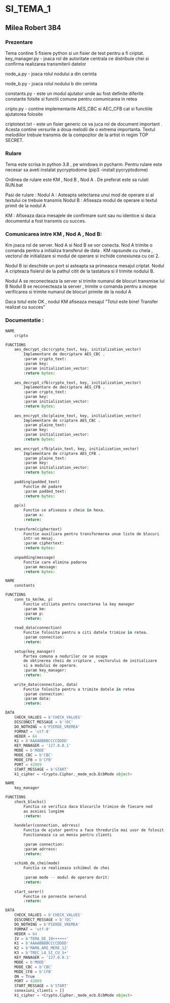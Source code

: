 ﻿# SI_TEMA_1
## Milea Robert 3B4


### Prezentare
Tema contine 5 fisiere python si un fisier de test pentru a fi criptat.
key_manager.py - joaca rol de autoritate centrala ce distribuie chei si confirma
    realizarea transmiterii datelor

node_a.py - joaca rolul nodului a din cerinta 

node_b.py - joaca rolul nodului b din cerinta

constants.py - este un modul ajutator unde au fost definite
    diferite constante folsite si functii comune pentru comunicarea in
    retea

cripto.py - contine implementarile AES_CBC si AEC_CFB cat si functiile
    ajutatorea folosite

criptotext.txt - este un fisier generic ce va juca rol
    de document important . Acesta contine versurile a doua melodii
    de o extrema importanta. Textul melodiilor trebuie transmis
    de la compozitor de la artist in regim TOP SECRET. 

### Rulare
Tema este scrisa in python 3.8 , pe windows in pycharm.
Pentru rulare este necesar sa aveti instalat pycryptodome
(pip3 -install pycryptodome)

Ordinea de rulare este KM , Nod B , Nod A .
De preferat este sa rulati RUN.bat

Pasi de rulare :
    Nodul A : Asteapta selectarea unui mod  de operare
si al textului ce trebuie transmis
    Nodul B : Afiseaza modul de operare si textul primit de la nodul A

   KM : Afiseaza daca mesajele de confirmare sunt sau nu identice si daca
documentul a fost transmis cu succes.

### Comunicarea intre KM , Nod A , Nod B:
Km joaca rol de server.
Nod A si Nod B se vor conecta.
Nod A trimite o comanda pentru a initializa transferul de data .
KM rapsunde cu cheia , vectorul de initializare si modul de operare 
si inchide conexiunea cu cei 2.

Nodul B isi deschide un port si asteapta sa primeasca mesajul criptat.
Nodul A cripteaza fisierul de la pathul citit de la tastatura si il trimite
nodului B.

Nodul A se reconecteaza la server si trimite numarul de blocuri transmise
lui B
Nodul B se reconecteaza la server , trimite o comanda pentru a incepe verificarea
si trimite numarul de blocuri primite de la nodul A

Daca totul este OK  , nodul KM afiseaza mesajul "Totul este bine! Transfer realizat cu succes"

### Documentatie :     

```py
NAME
    cripto

FUNCTIONS
    aes_decrypt_cbc(crypto_text, key, initialization_vector)
        Implementare de decriptare AES_CBC .
        :param crypto_text:
        :param key:
        :param initialization_vector:
        :return bytes:
    
    aes_decrypt_cfb(crypto_text, key, initialization_vector)
        Implementare de decriptare AES_CFB .
        :param crypto_text:
        :param key:
        :param initialization_vector:
        :return bytes:
    
    aes_encrypt_cbc(plaine_text, key, initialization_vector)
        Implementare de criptare AES_CBC .
        :param plaine_text:
        :param key:
        :param initialization_vector:
        :return bytes:
    
    aes_encrypt_cfb(plain_text, key, initialization_vector)
        Implementare de criptare AES_CFB .
        :param plaine_text:
        :param key:
        :param initialization_vector:
        :return bytes:
    
    padding(padded_text)
        Functie de padare
        :param padded_text:
        :return bytes:
    
    pp(x)
        Functie ce afiseaza o cheie in hexa.
        :param x:
        :return:
    
    transform(ciphertext)
        Functie auxiliara pentru transformarea unue liste de blocuri
        intr-un mesaj.
        :param ciphertext:
        :return bytes:
    
    unpadding(message)
        Functie care elimina padarea
        :param message:
        :return bytes:

```
```py
NAME
    constants

FUNCTIONS
    conn_to_km(km, p)
        Functie utiliata pentru conectarea la key maneger
        :param km:
        :param p:
        :return:
    
    read_data(connection)
        Functie folosita pentru a citi datele trimise in retea.
        :param connection:
        :return:
    
    setup(key_manager)
        Partea comuna a nodurilor ce se ocupa
        de obtinerea cheii de criptare , vectorului de initializare
        si a modului de operare.
        :param key_manager:
        :return:
    
    write_data(connection, data)
        Functie folosita pentru a trimite datele in retea
        :param connection:
        :param data:
        :return:

DATA
    CHECK_VALUES = b'CHECK_VALUES'
    DISCONECT_MESSAGE = b'!DC'
    DO_NOTHING = b'PIERDE_VREMEA'
    FORMAT = 'utf-8'
    HEDER = 64
    K1 = b'AAAABBBBCCCCDDDD'
    KEY_MANAGER = '127.0.0.1'
    MODE = b'MODE'
    MODE_CBC = b'CBC'
    MODE_CFB = b'CFB'
    PORT = 42069
    START_MESSAGE = b'START'
    k1_cipher = <Crypto.Cipher._mode_ecb.EcbMode object>
```

```py
NAME
    key_manager

FUNCTIONS
    check_blocks()
        Functia ce verifica daca blocurile trimise de fiecare nod
        au aceiasi lungime
        :return:
    
    handeler(connection, adrress)
        Functia de ajutor pentru a face thredurile mai usor de folosit,
        Functioneaza ca un meniu pentru clienti
        
        :param connection:
        :param adrress:
        :return:
    
    schimb_de_chei(mode)
        Functia ce realizeaza schibmul de chei
        
        :param mode -- modul de operare dorit:
        :return:
    
    start_serer()
        Functie ce porneste serverul
        :return:

DATA
    CHECK_VALUES = b'CHECK_VALUES'
    DISCONECT_MESSAGE = b'!DC'
    DO_NOTHING = b'PIERDE_VREMEA'
    FORMAT = 'utf-8'
    HEDER = 64
    IV = b'TEMA_DE_10++++++'
    K1 = b'AAAABBBBCCCCDDDD'
    K2 = b'MAMA_ARE_MERE_12'
    K3 = b'TREC_LA_SI_CU_5+'
    KEY_MANAGER = '127.0.0.1'
    MODE = b'MODE'
    MODE_CBC = b'CBC'
    MODE_CFB = b'CFB'
    ON = True
    PORT = 42069
    START_MESSAGE = b'START'
    conexiuni_clienti = []
    k1_cipher = <Crypto.Cipher._mode_ecb.EcbMode object>

```
